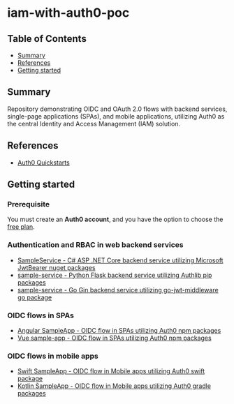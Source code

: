# iam-with-auth0-poc


## Table of Contents

- [Summary](#summary)
- [References](#references)
- [Getting started](#getting-started)

## Summary

Repository demonstrating OIDC and OAuth 2.0 flows with backend services, single-page applications (SPAs), and mobile applications, utilizing Auth0 as the central Identity and Access Management (IAM) solution.

## References

- [Auth0 Quickstarts](https://auth0.com/docs/quickstarts)

## Getting started

### Prerequisite

You must create an **Auth0 account**, and you have the option to choose the [free plan](https://auth0.com/pricing).

### Authentication and RBAC in web backend services

- [SampleService - C# ASP .NET Core backend service utilizing Microsoft JwtBearer nuget packages](./backend-services/c%23/src/SampleService/README.md)
- [sample-service - Python Flask backend service utilizing Authlib pip packages](./backend-services/python/src/flask/README.md)
- [sample-service - Go Gin backend service utilizing go-jwt-middleware go package](./backend-services/go/src/README.md)

### OIDC flows in SPAs

- [Angular SampleApp - OIDC flow in SPAs utilizing Auth0 npm packages](./spas/angular/sample-app/README.md)
- [Vue sample-app - OIDC flow in SPAs utilizing Auth0 npm packages](./spas/vue/sample-app/README.md)

### OIDC flows in mobile apps

- [Swift SampleApp - OIDC flow in Mobile apps utilizing Auth0 swift package](./mobile-apps/swift/sample-app/README.md)
- [Kotlin SampleApp - OIDC flow in Mobile apps utilizing Auth0 gradle packages](./mobile-apps/kotlin/README.md)


